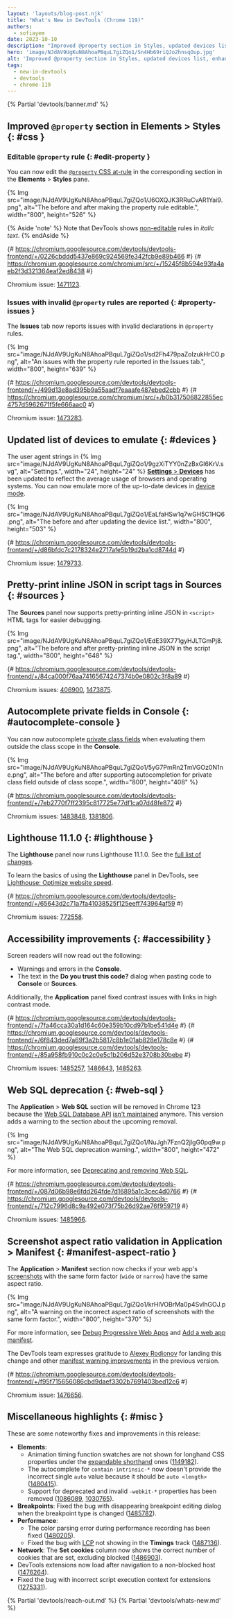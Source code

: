 ```yaml
---
layout: 'layouts/blog-post.njk'
title: "What's New in DevTools (Chrome 119)"
authors:
  - sofiayem
date: 2023-10-10
description: "Improved @property section in Styles, updated devices list, enhanced pretty-printing in Sources and autocompletion in the Console."
hero: 'image/NJdAV9UgKuN8AhoaPBquL7giZQo1/Sn4Hb69riQJo2hnsqOup.jpg'
alt: 'Improved @property section in Styles, updated devices list, enhanced pretty-printing in Sources and autocompletion in the Console.'
tags:
  - new-in-devtools
  - devtools
  - chrome-119
---
```

<!--image/dPDCek3EhZgLQPGtEG3y0fTn4v82/gctGASDKBFTUtOQqVq2H.png  -->

{% Partial 'devtools/banner.md' %}

<!-- $contentStart -->

## Improved `@property` section in Elements > Styles {: #css }

### Editable `@property` rule {: #edit-property }

You can now edit the [`@property` CSS at-rule](https://web.dev/articles/at-property) in the corresponding section in the **Elements** > **Styles** pane.

{% Img src="image/NJdAV9UgKuN8AhoaPBquL7giZQo1/J6OXQJK3RRuCvAR1Yai9.png", alt="The before and after making the property rule editable.", width="800", height="526" %}

{% Aside 'note' %}
Note that DevTools shows [non-editable](/docs/devtools/css/issues/#non-editable) rules in *italic text*.
{% endAside %}

{# https://chromium.googlesource.com/devtools/devtools-frontend/+/0226cbddd5437e869c924569fe342fcb9e89b466 #}
{# https://chromium.googlesource.com/chromium/src/+/15245f8b594e93fa4aeb2f3d321364eaf2ed8438 #}

Chromium issue: [1471123](https://crbug.com/1471123).

### Issues with invalid `@property` rules are reported {: #property-issues }

The **Issues** tab now reports issues with invalid declarations in `@property` rules.

{% Img src="image/NJdAV9UgKuN8AhoaPBquL7giZQo1/sd2Fh479paZoIzukHrCO.png", alt="An issues with the property rule reported in the Issues tab.", width="800", height="639" %}

{# https://chromium.googlesource.com/devtools/devtools-frontend/+/499d13e8ad395b9a55aadf7eaaafe487ebed2cbb #}
{# https://chromium.googlesource.com/chromium/src/+/b0b317506822855ec4757d5962671f5fe666aac0 #}

Chromium issue: [1473283](https://crbug.com/1473283).

## Updated list of devices to emulate {: #devices }

The user agent strings in {% Img src="image/NJdAV9UgKuN8AhoaPBquL7giZQo1/9gzXiTYY0nZzBxGI6KrV.svg", alt="Settings.", width="24", height="24" %} [**Settings** > **Devices**](/docs/devtools/settings/devices/) has been updated to reflect the average usage of browsers and operating systems. You can now emulate more of the up-to-date devices in [device mode](/docs/devtools/device-mode/).

{% Img src="image/NJdAV9UgKuN8AhoaPBquL7giZQo1/EaLfaHSw1q7wGH5C1HQ6.png", alt="The before and after updating the device list.", width="800", height="503" %}

{# https://chromium.googlesource.com/devtools/devtools-frontend/+/d86bfdc7c2178324e2717afe5b19d2ba1cd8744d #}

Chromium issue: [1479733](https://crbug.com/1479733).

## Pretty-print inline JSON in script tags in Sources {: #sources }

The **Sources** panel now supports pretty-printing inline JSON in `<script>` HTML tags for easier debugging.

{% Img src="image/NJdAV9UgKuN8AhoaPBquL7giZQo1/EdE39X771gyHJLTGmPj8.png", alt="The before and after pretty-printing inline JSON in the script tag.", width="800", height="648" %}

{# https://chromium.googlesource.com/devtools/devtools-frontend/+/84ca000f76aa74165674247374b0e0802c3f8a89 #}

Chromium issues: [406900](https://crbug.com/406900), [1473875](https://crbug.com/1473875).

## Autocomplete private fields in Console {: #autocomplete-console }

You can now autocomplete [private class fields](https://developer.mozilla.org/docs/Web/JavaScript/Reference/Classes/Public_class_fields) when evaluating them outside the class scope in the **Console**.

{% Img src="image/NJdAV9UgKuN8AhoaPBquL7giZQo1/5yG7PmRn2TmVGOz0N1ne.png", alt="The before and after supporting autocompletion for private class field outside of class scope.", width="800", height="408" %}

{# https://chromium.googlesource.com/devtools/devtools-frontend/+/7eb2770f7ff2395c817725e77df1ca07d48fe872 #}

Chromium issues: [1483848](https://crbug.com/1483848), [1381806](https://crbug.com/1381806).

## Lighthouse 11.1.0 {: #lighthouse }

The **Lighthouse** panel now runs Lighthouse 11.1.0. See the [full list of changes](https://github.com/GoogleChrome/lighthouse/releases/tag/v11.1.0).

To learn the basics of using the **Lighthouse** panel in DevTools, see [Lighthouse: Optimize website speed](/docs/devtools/lighthouse/).

{# https://chromium.googlesource.com/devtools/devtools-frontend/+/65643d2c71a7fa41038525f125eeff743964af59 #}

Chromium issues: [772558](https://crbug.com/772558).

## Accessibility improvements {: #accessibility }

Screen readers will now read out the following:

- Warnings and errors in the **Console**.
- The text in the **Do you trust this code?** dialog when pasting code to **Console** or **Sources**.

Additionally, the **Application** panel fixed contrast issues with links in high contrast mode.

{# https://chromium.googlesource.com/devtools/devtools-frontend/+/7fa46cca30a1d164c60e359b10cd97b1be541d4e #}
{# https://chromium.googlesource.com/devtools/devtools-frontend/+/6f843ded7a69f3a2b5817c8b1e01ab828e178c8e #}
{# https://chromium.googlesource.com/devtools/devtools-frontend/+/85a958fb910c0c2c0e5c1b206d52e3708b30bebe #}

Chromium issues: [1485257](https://crbug.com/1485257), [1486643](https://crbug.com/1486643), [1485263](https://crbug.com/1485263).

## Web SQL deprecation {: #web-sql }

The **Application** > **Web SQL** section will be removed in Chrome 123 because the [Web SQL Database API](https://www.w3.org/TR/webdatabase/) [isn't maintained](https://www.w3.org/TR/webdatabase/#status-of-this-document) anymore. This version adds a warning to the section about the upcoming removal.

{% Img src="image/NJdAV9UgKuN8AhoaPBquL7giZQo1/NuJgh7FznQ2jlgG0pq9w.png", alt="The Web SQL deprecation warning.", width="800", height="472" %}

For more information, see [Deprecating and removing Web SQL](/blog/deprecating-web-sql/).

{# https://chromium.googlesource.com/devtools/devtools-frontend/+/087d06b98e6fdd264fde7d16895a1c3cec4d0766 #}
{# https://chromium.googlesource.com/devtools/devtools-frontend/+/712c7996d8c9a492e073f75b26d92ae76f959719 #}

Chromium issues: [1485966](https://crbug.com/1485966).

## Screenshot aspect ratio validation in Application > Manifest {: #manifest-aspect-ratio }

The **Application** > **Manifest** section now checks if your web app's [screenshots](https://web.dev/add-manifest/#screenshots) with the same form factor (`wide` or `narrow`) have the same aspect ratio.

{% Img src="image/NJdAV9UgKuN8AhoaPBquL7giZQo1/krHlVOBrMa0p4SvlhGOJ.png", alt="A warning on the incorrect aspect ratio of screenshots with the same form factor.", width="800", height="370" %}

For more information, see [Debug Progressive Web Apps](/docs/devtools/progressive-web-apps/) and [Add a web app manifest](https://web.dev/articles/add-manifest).

The DevTools team expresses gratitude to [Alexey Rodionov](https://chromium.googlesource.com/devtools/devtools-frontend/+/f95f715656086cbd9daef3302b7691403bed12c6) for landing this change and other [manifest warning improvements](https://chromium.googlesource.com/devtools/devtools-frontend/+/ead65e6c528a1a8efe7808a51e3f3db06406b9f7) in the previous version.

{# https://chromium.googlesource.com/devtools/devtools-frontend/+/f95f715656086cbd9daef3302b7691403bed12c6 #}

Chromium issue: [1476656](https://crbug.com/1476656).

## Miscellaneous highlights {: #misc }

These are some noteworthy fixes and improvements in this release:

- **Elements**:
  - Animation timing function swatches are not shown for longhand CSS properties under the [expandable shorthand](/docs/devtools/css/issues/#shorthand) ones ([1149182](https://crbug.com/1149182)).
  - The autocomplete for `contain-intrinsic-*` now doesn't provide the incorrect single `auto` value because it should be `auto <length>` ([1480415](https://crbug.com/1480415)).
  - Support for deprecated and invalid `-webkit-*` properties has been removed ([1086089](https://crbug.com/1086089), [1030765](https://crbug.com/1030765)).
- **Breakpoints**: Fixed the bug with disappearing breakpoint editing dialog when the breakpoint type is changed ([1485782](https://crbug.com/1485782)).
- **Performance**:
  - The color parsing error during performance recording has been fixed ([1480205](https://crbug.com/1480205)).
  - Fixed the bug with [LCP](https://web.dev/articles/lcp) not showing in the **Timings** track ([1487136](https://crbug.com/1487136)).
- **Network**: The **Set cookies** column now shows the correct number of cookies that are set, excluding blocked ([1486903](https://crbug.com/1486903)).
- DevTools extensions now load after navigation to a non-blocked host ([1476264](https://crbug.com/1476264)).
- Fixed the bug with incorrect script execution context for extensions ([1275331](https://crbug.com/1275331)).

<!-- $contentEnd -->

{% Partial 'devtools/reach-out.md' %}
{% Partial 'devtools/whats-new.md' %}

